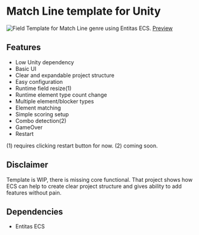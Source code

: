 # Match Line template for Unity
![Field](https://i.imgur.com/ZkIYyGZ.jpg) 
Template for Match Line genre using Entitas ECS. [Preview](https://imgur.com/a/6Lrfzmw) 
## Features
- Low Unity dependency
- Basic UI
- Clear and expandable project structure
- Easy configuration
- Runtime field resize(1)
- Runtime element type count change
- Multiple element/blocker types
- Element matching
- Simple scoring setup
- Combo detection(2)
- GameOver
- Restart

(1) requires clicking restart button for now.
(2) coming soon.


## Disclaimer
Template is WIP, there is missing core functional. That project shows how ECS can help to create clear project structure and gives ability to add features without pain.
## Dependencies
- Entitas ECS